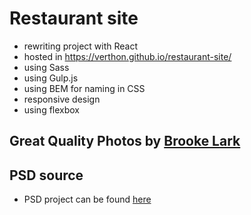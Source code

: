# Restaurant site

- rewriting project with React
- hosted in https://verthon.github.io/restaurant-site/
- using Sass
- using Gulp.js
- using BEM for naming in CSS
- responsive design
- using flexbox

## Great Quality Photos by [Brooke Lark](http://brookelark.com/)


## PSD source

- PSD project can be found [here](http://www.oxygenna.com/freebies/free-one-page-psd-template)

